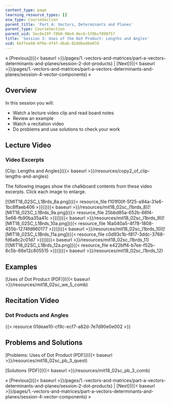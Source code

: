 ```yaml
---
content_type: page
learning_resource_types: []
ocw_type: CourseSection
parent_title: 'Part A: Vectors, Determinants and Planes'
parent_type: CourseSection
parent_uid: 5ec6e19f-f0b0-98e4-0ec6-5f8bcf898f57
title: 'Session 3: Uses of the Dot Product: Lengths and Angles'
uid: 6bffee60-0f9e-4f4f-dbab-82ddbed0e07d
---
```


« [Previous]({{< baseurl >}}/pages/1.-vectors-and-matrices/part-a-vectors-determinants-and-planes/session-2-dot-products) | [Next]({{< baseurl >}}/pages/1.-vectors-and-matrices/part-a-vectors-determinants-and-planes/session-4-vector-components) »

Overview
--------

In this session you will:

*   Watch a lecture video clip and read board notes
*   Review an example
*   Watch a recitation video
*   Do problems and use solutions to check your work

Lecture Video
-------------

### Video Excerpts

[Clip: Lengths and Angles]({{< baseurl >}}/resources/copy2_of_clip-lengths-and-angles)

The following images show the chalkboard contents from these video excerpts. Click each image to enlarge.

[![MIT18_02SC_L1Brds_8a.png]({{< resource_file f101f00f-5f25-a94a-31e6-1bc8ffaeb406 >}})]({{< baseurl >}}/resources/mit18_02sc_l1brds_8)[![MIT18_02SC_L1Brds_9a.png]({{< resource_file 25bbd85a-652b-66f4-5e68-fb90ba35a41c >}})]({{< baseurl >}}/resources/mit18_02sc_l1brds_9)[![MIT18_02SC_L1Brds_10a.png]({{< resource_file 16a040a5-4f78-1808-455b-1274fd660177 >}})]({{< baseurl >}}/resources/mit18_02sc_l1brds_10)[![MIT18_02SC_L1Brds_11a.png]({{< resource_file c0d93c1b-f817-3ddc-3768-fd6a8c2c01d7 >}})]({{< baseurl >}}/resources/mit18_02sc_l1brds_11)  
[![MIT18_02SC_L1Brds_12a.png]({{< resource_file e422bff4-b7ee-f52b-6c5b-66e12c805515 >}})]({{< baseurl >}}/resources/mit18_02sc_l1brds_12)

Examples
--------

[Uses of Dot Product (PDF)]({{< baseurl >}}/resources/mit18_02sc_we_5_comb)

Recitation Video
----------------

### Dot Products and Angles

{{< resource 01deae10-cf9c-ecf7-a82d-7e7d90e0e002 >}}

Problems and Solutions
----------------------

[Problems: Uses of Dot Product (PDF)]({{< baseurl >}}/resources/mit18_02sc_pb_3_quest)

[Solutions (PDF)]({{< baseurl >}}/resources/mit18_02sc_pb_3_comb)

« [Previous]({{< baseurl >}}/pages/1.-vectors-and-matrices/part-a-vectors-determinants-and-planes/session-2-dot-products) | [Next]({{< baseurl >}}/pages/1.-vectors-and-matrices/part-a-vectors-determinants-and-planes/session-4-vector-components) »